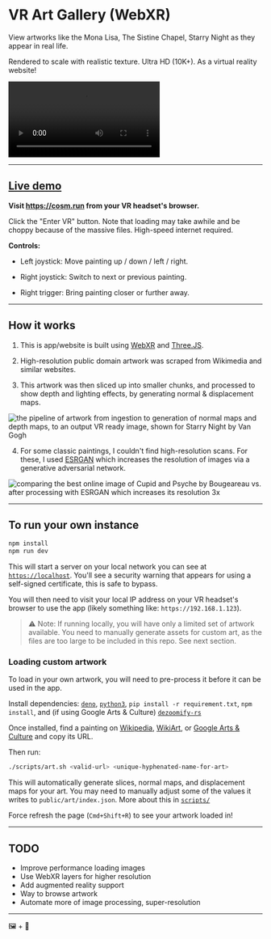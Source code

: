 # VR Art Gallery (WebXR)

View artworks like the Mona Lisa, The Sistine Chapel, Starry Night as they
appear in real life.

Rendered to scale with realistic texture. Ultra HD (10K+). As a virtual reality website!

<video src="https://user-images.githubusercontent.com/4052466/210516174-53ad4164-b135-49a8-a557-013375c00061.mp4" autoplay loop></video>

---

## [Live demo](https://cosm.run)

**Visit https://cosm.run from your VR headset's browser.**

Click the "Enter VR" button. Note that loading may take awhile and be choppy because of the massive files. High-speed internet required.

**Controls:**

- Left joystick: Move painting up / down / left / right.

- Right joystick: Switch to next or previous painting.

- Right trigger: Bring painting closer or further away.

---

## How it works

1. This is app/website is built using [WebXR](https://immersiveweb.dev/) and
   [Three.JS](https://threejs.org/).

2. High-resolution public domain artwork was scraped from Wikimedia and similar
   websites.

3. This artwork was then sliced up into smaller chunks, and processed to show
   depth and lighting effects, by generating normal & displacement maps.

![the pipeline of artwork from ingestion to generation of normal maps and depth maps, to an output VR ready image, shown for Starry Night by Van Gogh](https://user-images.githubusercontent.com/4052466/210637353-8a423bb3-1357-4d77-a127-6c56608238a3.jpg)

4. For some classic paintings, I couldn't find high-resolution scans. For these,
   I used [ESRGAN](https://github.com/xinntao/Real-ESRGAN) which increases the
   resolution of images via a generative adversarial network.

![comparing the best online image of Cupid and Psyche by Bougeareau vs. after processing with ESRGAN which increases its resolution 3x](https://user-images.githubusercontent.com/4052466/210637132-5aa42e18-3dca-4b53-a2c9-e35d4ca4bfa5.jpg)

---

## To run your own instance

```sh
npm install
npm run dev
```

This will start a server on your local network you can see at
[`https://localhost`](https://localhost). You'll see a security warning that appears for using a self-signed certificate, this is safe to bypass.

You will then need to visit your local IP address on your VR headset's browser
to use the app (likely something like: `https://192.168.1.123`).

> ⚠️ Note: If running locally, you will have only a limited set of artwork available. You need to manually generate assets for custom art, as the files are too large to be included in this repo. See next section.

### Loading custom artwork

To load in your own artwork, you will need to pre-process it before it can be
used in the app.

Install dependencies:
[`deno`](https://deno.land/manual@v1.29.1/getting_started/installation),
[`python3`](https://www.python.org/downloads/),
`pip install -r requirement.txt`, `npm install`, and (if using Google Arts &
Culture) [`dezoomify-rs`](https://github.com/lovasoa/dezoomify-rs)

Once installed, find a painting on [Wikipedia](https://wikipedia.org),
[WikiArt](https://wikiart.org), or
[Google Arts & Culture](https://artsandculture.google.com/) and copy its URL.

Then run:

```sh
./scripts/art.sh <valid-url> <unique-hyphenated-name-for-art>
```

This will automatically generate slices, normal maps, and displacement maps for
your art. You may need to manually adjust some of the values it writes to
`public/art/index.json`. More about this in [`scripts/`](/scripts/README.md)

Force refresh the page (`Cmd+Shift+R`) to see your artwork loaded in!

---

## TODO

- Improve performance loading images
- Use WebXR layers for higher resolution
- Add augmented reality support
- Way to browse artwork
- Automate more of image processing, super-resolution

---

🖼️ + 🥽
